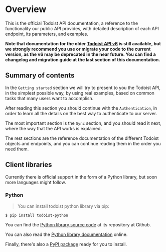 # Overview

This is the official Todoist API documentation, a reference to the functionality our public API provides, with detailed description of each API endpoint, its parameters, and examples.

**Note that documentation for the older [Todoist API v6](https://developer.todoist.com/v6/) is still available, but we strongly recommend you use or migrate your code to the current version, as the v6 may be deprecated in the near future. You can find a changelog and migration guide at the last section of this documentation.**


## Summary of contents

In the `Getting started` section we will try to present to you the Todoist API, in the simplest possible way, by using real examples, based on common tasks that many users want to accomplish.

After reading this section you should continue with the `Authentication`, in order to learn all the details on the best way to authenticate to our server.

The most important section is the `Sync` section, and you should read it next, where the way that the API works is explained.

The rest sections are the reference documentation of the different Todoist objects and endpoints, and you can continue reading them in the order you need them.


## Client libraries

Currently there is official support in the form of a Python library, but soon more languages might follow.

### Python

> You can install todoist python library via pip:

```
$ pip install todoist-python
```

You can find the [Python library source code](https://github.com/doist/todoist-python) at its repository at Github.

You can also read the [Python library documentation](http://todoist-python.readthedocs.org/en/latest/) online.

Finally, there's also a [PyPI package](https://pypi.python.org/pypi/todoist-python) ready for you to install.
